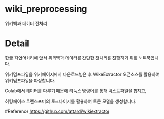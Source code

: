 # wiki_preprocessing
위키백과 데이터 전처리

# Detail
한글 자연어처리에 앞서 위키백과 데이터를 간단한 전처리를 진행하기 위한 노트북입니다.

위키덤프파일을 위키페이지에서 다운로드받은 후 WikeExtractor 오픈소스를 활용하여 위키덤프파일을 파싱합니다.

Colab에서 데이터를 다루기 때문에 리눅스 명령어를 통해 텍스트파일을 합치고,

허킹페이스 트랜스포머의 토크나이저를 활용하여 토큰 모델을 생성합니다.

#Reference
https://github.com/attardi/wikiextractor
